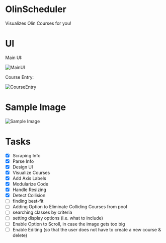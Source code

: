 # OlinScheduler
Visualizes Olin Courses for you!

# UI

Main UI:

![MainUI](https://github.com/yycho0108/OlinSchedulerPy/blob/master/img/MainUI.png)

Course Entry:

![CourseEntry](https://github.com/yycho0108/OlinSchedulerPy/blob/master/img/CourseEntry.png)

# Sample Image

![Sample Image](https://github.com/yycho0108/OlinSchedulerPy/blob/master/img/schedule.png)

# Tasks
- [x] Scraping Info
- [x] Parse Info
- [x] Design UI
- [x] Visualize Courses
- [x] Add Axis Labels
- [x] Modularize Code
- [x] Handle Resizing
- [x] Detect Collision
- [ ] finding best-fit
- [ ] Adding Option to Eliminate Colliding Courses from pool
- [ ] searching classes by criteria
- [ ] setting display options (i.e. what to include)
- [ ] Enable Option to Scroll, in case the image gets too big
- [ ] Enable Editing (so that the user does not have to create a new course & delete)
